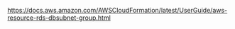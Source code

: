 https://docs.aws.amazon.com/AWSCloudFormation/latest/UserGuide/aws-resource-rds-dbsubnet-group.html

